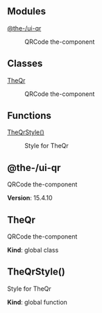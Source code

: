 <!--- Code generated by @the-/script-doc. DO NOT EDIT. -->

## Modules

<dl>
<dt><a href="#module_@the-/ui-qr">@the-/ui-qr</a></dt>
<dd><p>QRCode the-component</p>
</dd>
</dl>

## Classes

<dl>
<dt><a href="#TheQr">TheQr</a></dt>
<dd><p>QRCode the-component</p>
</dd>
</dl>

## Functions

<dl>
<dt><a href="#TheQrStyle">TheQrStyle()</a></dt>
<dd><p>Style for TheQr</p>
</dd>
</dl>

<a name="module_@the-/ui-qr"></a>

## @the-/ui-qr
QRCode the-component

**Version**: 15.4.10  
<a name="TheQr"></a>

## TheQr
QRCode the-component

**Kind**: global class  
<a name="TheQrStyle"></a>

## TheQrStyle()
Style for TheQr

**Kind**: global function  
